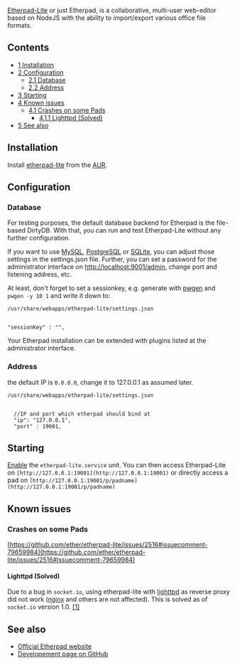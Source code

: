 [Etherpad-Lite](http://etherpad.org) or just Etherpad, is a collaborative, multi-user web-editor based on NodeJS with the ability to import/export various office file formats.

## Contents

*   [1 Installation](#Installation)
*   [2 Configuration](#Configuration)
    *   [2.1 Database](#Database)
    *   [2.2 Address](#Address)
*   [3 Starting](#Starting)
*   [4 Known issues](#Known_issues)
    *   [4.1 Crashes on some Pads](#Crashes_on_some_Pads)
        *   [4.1.1 Lighttpd (Solved)](#Lighttpd_.28Solved.29)
*   [5 See also](#See_also)

## Installation

Install [etherpad-lite](https://aur.archlinux.org/packages/etherpad-lite/) from the [AUR](/index.php/AUR "AUR").

## Configuration

### Database

For testing purposes, the default database backend for Etherpad is the file-based DirtyDB. With that, you can run and test Etherpad-Lite without any further configuration.

If you want to use [MySQL](/index.php/MySQL "MySQL"), [PostgreSQL](/index.php/PostgreSQL "PostgreSQL") or [SQLite](/index.php/SQLite "SQLite"), you can adjust those settings in the settings.json file. Further, you can set a password for the administrator interface on [http://localhost:9001/admin](http://localhost:9001/admin), change port and listening address, etc.

At least, don't forget to set a sessionkey, e.g. generate with [pwgen](https://www.archlinux.org/packages/?name=pwgen) and `pwgen -y 10 1` and write it down to:

 `/usr/share/webapps/etherpad-lite/settings.json` 
```

"sessionKey" : "",

```

Your Etherpad installation can be extended with plugins listed at the administrator interface.

### Address

the default IP is `0.0.0.0`, change it to 127.0.0.1 as assumed later.

 `/usr/share/webapps/etherpad-lite/settings.json` 
```

  //IP and port which etherpad should bind at
  "ip": "127.0.0.1",
  "port" : 19001,

```

## Starting

[Enable](/index.php/Enable "Enable") the `etherpad-lite.service` unit. You can then access Etherpad-Lite on `[http://127.0.0.1:19001](http://127.0.0.1:19001)` or directly access a pad on `[http://127.0.0.1:19001/p/padname](http://127.0.0.1:19001/p/padname)`

## Known issues

### Crashes on some Pads

[https://github.com/ether/etherpad-lite/issues/2516#issuecomment-79659984](https://github.com/ether/etherpad-lite/issues/2516#issuecomment-79659984)

#### Lighttpd (Solved)

Due to a bug in `socket.io`, using etherpad-lite with [lighttpd](https://www.archlinux.org/packages/?name=lighttpd) as reverse proxy did not work ([nginx](https://www.archlinux.org/packages/?name=nginx) and others are not affected). This is solved as of `socket.io` version 1.0\. [[1]](https://github.com/ether/etherpad-lite/issues/28)

## See also

*   [Official Etherpad website](https://etherpad.org)
*   [Developement page on GitHub](https://github.com/ether/etherpad-lite)